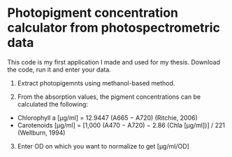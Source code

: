 # Photopigment concentration calculator from photospectrometric data
This code is my first application I made and used for my thesis.
Download the code, run it and enter your data.

1. Extract photopigemnts using methanol-based method.

2. From the absorption values, the pigment concentrations can be calculated the following:
- Chlorophyll a [μg/ml] = 12.9447 (A665 − A720) (Ritchie, 2006)
- Carotenoids [μg/ml] = [1,000 (A470 − A720) − 2.86 (Chla [μg/ml])] / 221 (Wellburn, 1994)

3. Enter OD on which you want to normalize to get [μg/ml/OD]
